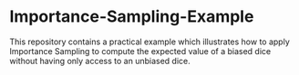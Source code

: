 # Importance-Sampling-Example

This repository contains a practical example which illustrates how to apply Importance Sampling to compute the expected value of a biased dice without having only access to an unbiased dice.
